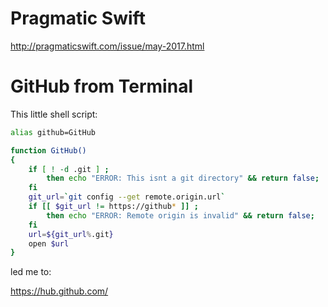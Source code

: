 # Pragmatic Swift

http://pragmaticswift.com/issue/may-2017.html

# GitHub from Terminal

This little shell script:

```bash
alias github=GitHub

function GitHub()
{
    if [ ! -d .git ] ; 
        then echo "ERROR: This isnt a git directory" && return false; 
    fi
    git_url=`git config --get remote.origin.url`
    if [[ $git_url != https://github* ]] ;
        then echo "ERROR: Remote origin is invalid" && return false;
    fi
    url=${git_url%.git}
    open $url
}
```

led me to:

https://hub.github.com/
